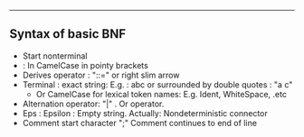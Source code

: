 
---

## Syntax of basic BNF

- Start nonterminal
- <NonTerminal> : In CamelCase in pointy brackets
- Derives operator : "::=" or right slim arrow
- Terminal : exact string: E.g. : abc or surrounded by double quotes : "a c"
  * Or CamelCase for lexical token names: E.g. Ident, WhiteSpace, .etc
- Alternation operator: "|" . Or operator.
- Eps : Epsilon  : Empty string. Actually: Nondeterministic connector
- Comment start character ";" Comment continues to end of line

